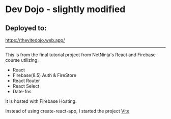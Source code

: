 # Dev Dojo - slightly modified

## Deployed to:

https://thevitedojo.web.app/

---

This is from the final tutorial project from NetNinja's React and Firebase course utilizing:

- React
- Firebase(8.5) Auth & FireStore
- React Router
- React Select
- Date-fns

It is hosted with Firebase Hosting.

Instead of using create-react-app, I started the project [Vite](https://vitejs.dev/)
